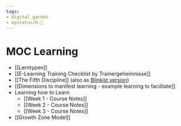 ```yaml
---
tags: 
- digital_garden
- epstatus/0-🌰
---
```

# MOC Learning
+ [[Lerntypen]]
+ [[E-Learning Training Checklist by Trainergeheimnisse]]
+ [[The Fifth Discipline]] (also as [Blinkist version](https://www.blinkist.com/en/app/books/the-fifth-discipline-en))
+ [[Dimensions to manifest learning - example learning to facilitate]]
+ Learning how to Learn
	+ [[Week 1 - Course Notes]]
	+ [[Week 2 - Course Notes]]
	+ [[Week 3 - Course Notes]]
+ [[Growth Zone Model]]